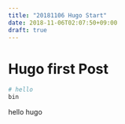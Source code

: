 ```yaml
---
title: "20181106 Hugo Start"
date: 2018-11-06T02:07:50+09:00
draft: true
---
```


# Hugo first Post

```bash
# hello
bin
```

hello hugo
